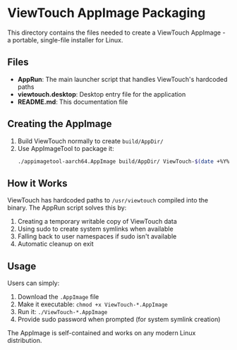 # ViewTouch AppImage Packaging

This directory contains the files needed to create a ViewTouch AppImage - a portable, single-file installer for Linux.

## Files

- **AppRun**: The main launcher script that handles ViewTouch's hardcoded paths
- **viewtouch.desktop**: Desktop entry file for the application
- **README.md**: This documentation file

## Creating the AppImage

1. Build ViewTouch normally to create `build/AppDir/`
2. Use AppImageTool to package it:
   ```bash
   ./appimagetool-aarch64.AppImage build/AppDir/ ViewTouch-$(date +%Y%m%d)-aarch64.AppImage
   ```

## How it Works

ViewTouch has hardcoded paths to `/usr/viewtouch` compiled into the binary. The AppRun script solves this by:

1. Creating a temporary writable copy of ViewTouch data
2. Using sudo to create system symlinks when available  
3. Falling back to user namespaces if sudo isn't available
4. Automatic cleanup on exit

## Usage

Users can simply:
1. Download the `.AppImage` file
2. Make it executable: `chmod +x ViewTouch-*.AppImage`
3. Run it: `./ViewTouch-*.AppImage`
4. Provide sudo password when prompted (for system symlink creation)

The AppImage is self-contained and works on any modern Linux distribution.